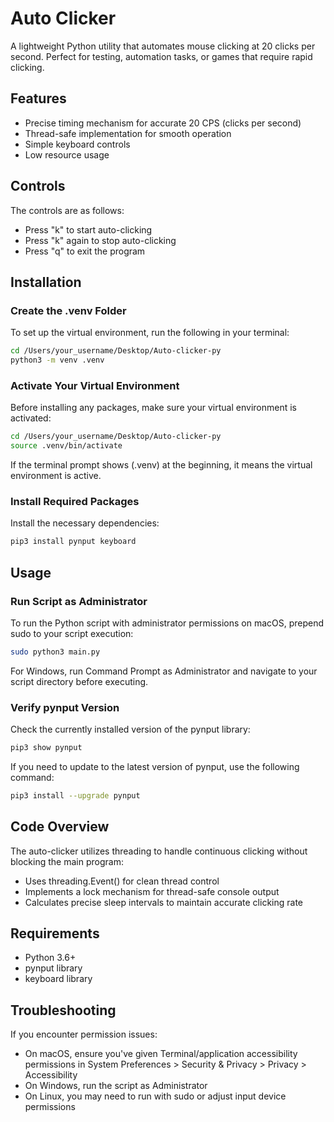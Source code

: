 # Auto Clicker
A lightweight Python utility that automates mouse clicking at 20 clicks per second. Perfect for testing, automation tasks, or games that require rapid clicking.

## Features
- Precise timing mechanism for accurate 20 CPS (clicks per second)
- Thread-safe implementation for smooth operation
- Simple keyboard controls
- Low resource usage

## Controls
The controls are as follows:
- Press "k" to start auto-clicking
- Press "k" again to stop auto-clicking
- Press "q" to exit the program

## Installation

### Create the .venv Folder
To set up the virtual environment, run the following in your terminal:
```bash
cd /Users/your_username/Desktop/Auto-clicker-py
python3 -m venv .venv
```

### Activate Your Virtual Environment
Before installing any packages, make sure your virtual environment is activated:
```bash
cd /Users/your_username/Desktop/Auto-clicker-py
source .venv/bin/activate
```
If the terminal prompt shows (.venv) at the beginning, it means the virtual environment is active.

### Install Required Packages
Install the necessary dependencies:
```bash
pip3 install pynput keyboard
```

## Usage

### Run Script as Administrator
To run the Python script with administrator permissions on macOS, prepend sudo to your script execution:
```bash
sudo python3 main.py
```
For Windows, run Command Prompt as Administrator and navigate to your script directory before executing.

### Verify pynput Version
Check the currently installed version of the pynput library:
```bash
pip3 show pynput
```
If you need to update to the latest version of pynput, use the following command:
```bash
pip3 install --upgrade pynput
```

## Code Overview
The auto-clicker utilizes threading to handle continuous clicking without blocking the main program:
- Uses threading.Event() for clean thread control
- Implements a lock mechanism for thread-safe console output
- Calculates precise sleep intervals to maintain accurate clicking rate

## Requirements
- Python 3.6+
- pynput library
- keyboard library

## Troubleshooting
If you encounter permission issues:
- On macOS, ensure you've given Terminal/application accessibility permissions in System Preferences > Security & Privacy > Privacy > Accessibility
- On Windows, run the script as Administrator
- On Linux, you may need to run with sudo or adjust input device permissions
